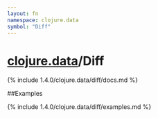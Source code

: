 ```yaml
---
layout: fn
namespace: clojure.data
symbol: "Diff"
---
```


# [clojure.data](../)/Diff

{% include 1.4.0/clojure.data/diff/docs.md %}

##Examples

{% include 1.4.0/clojure.data/diff/examples.md %}

